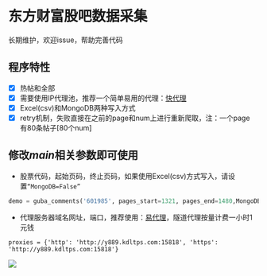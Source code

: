 # 东方财富股吧数据采集

长期维护，欢迎issue，帮助完善代码

## 程序特性

- [x] 热帖和全部
- [x] 需要使用IP代理池，推荐一个简单易用的代理：[快代理](https://www.kuaidaili.com/?ref=mes9ujq5wnrn)
- [x] Excel(csv)和MongoDB两种写入方式
- [x] retry机制，失败直接在之前的page和num上进行重新爬取，注：一个page 有80条帖子[80个num]

## 修改*main*相关参数即可使用

- 股票代码，起始页码，终止页码，如果使用Excel(csv)方式写入，请设置`“MongoDB=False”`

```python
demo = guba_comments('601985', pages_start=1321, pages_end=1480,MongoDB=True)
```

- 代理服务器域名网址，端口，推荐使用：[易代理](https://www.kuaidaili.com/?ref=mes9ujq5wnrn)，隧道代理按量计费一小时1元钱

```
proxies = {'http': 'http://y889.kdltps.com:15818', 'https': 'http://y889.kdltps.com:15818'}
```

![](https://euclid-picgo.oss-cn-shenzhen.aliyuncs.com/image/202302161115850.png)

